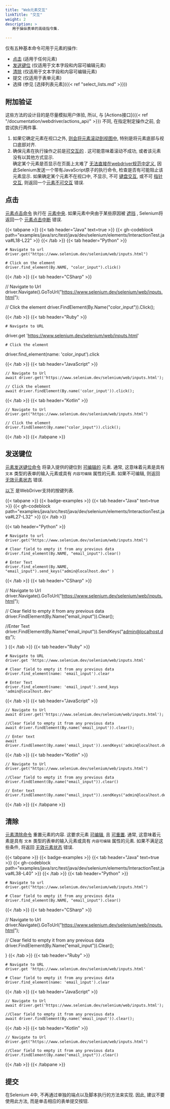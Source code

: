 ```yaml
---
title: "Web元素交互"
linkTitle: "交互"
weight: 2
description: >
   用于操纵表单的高级指令集.

---
```


仅有五种基本命令可用于元素的操作:
* [点击](https://w3c.github.io/webdriver/#element-click) (适用于任何元素)
* [发送键位](https://w3c.github.io/webdriver/#element-send-keys) (仅适用于文本字段和内容可编辑元素)
* [清除](https://w3c.github.io/webdriver/#element-send-keys) (仅适用于文本字段和内容可编辑元素)
* 提交 (仅适用于表单元素)
* 选择 (参见 [选择列表元素]({{< ref "select_lists.md" >}}))

## 附加验证

这些方法的设计目的是尽量模拟用户体验, 所以,
与 [Actions接口]({{< ref "/documentation/webdriver/actions_api/" >}}) 不同, 
在指定制定操作之前, 
会尝试执行两件事.
1. 如果它确定元素在视口之外, 
   [则会将元素滚动到视图中](https://w3c.github.io/webdriver/#dfn-scrolls-into-view), 
   特别是将元素底部与视口底部对齐.
2. 确保元素在执行操作之前是[可交互的](https://w3c.github.io/webdriver/#interactability) .
   这可能意味着滚动不成功, 
   或者该元素没有以其他方式显示.  
   确定某个元素是否显示在页面上太难了
   [无法直接在webdriver规范中定义](https://w3c.github.io/webdriver/#element-displayedness),
   因此Selenium发送一个带有JavaScript原子的执行命令, 
   检查是否有可能阻止该元素显示.
   如果确定某个元素不在视口中, 不显示, 不可
   [键盘交互](https://w3c.github.io/webdriver/#dfn-keyboard-interactable), 
   或不可
   [指针交互](https://w3c.github.io/webdriver/#dfn-pointer-interactable),
   则返回一个[元素不可交互](https://w3c.github.io/webdriver/#dfn-element-not-interactable) 错误.

## 点击

[元素点击命令](https://w3c.github.io/webdriver/#dfn-element-click) 执行在 [元素中央](https://w3c.github.io/webdriver/#dfn-center-point).
如果元素中央由于某些原因被 [遮挡](https://w3c.github.io/webdriver/#dfn-obscuring) ,
Selenium将返回一个 [元素点击中断](https://w3c.github.io/webdriver/#dfn-element-click-intercepted) 错误.


{{< tabpane >}}
{{< tab header="Java" text=true >}}
{{< gh-codeblock path="examples/java/src/test/java/dev/selenium/elements/InteractionTest.java#L18-L22" >}}
{{< /tab >}}
  {{< tab header="Python" >}}

    # Navigate to url
	driver.get("https://www.selenium.dev/selenium/web/inputs.html")

    # Click on the element 
	driver.find_element(By.NAME, "color_input").click()
  {{< /tab >}}
  {{< tab header="CSharp" >}}

  // Navigate to Url
  driver.Navigate().GoToUrl("https://www.selenium.dev/selenium/web/inputs.html");

  // Click the element
  driver.FindElement(By.Name("color_input")).Click();
  
  {{< /tab >}}
  {{< tab header="Ruby" >}}

    # Navigate to URL
  driver.get 'https://www.selenium.dev/selenium/web/inputs.html'

    # Click the element
  driver.find_element(name: 'color_input').click

  {{< /tab >}}
  {{< tab header="JavaScript" >}}

    // Navigate to Url
    await driver.get('https://www.selenium.dev/selenium/web/inputs.html');

    // Click the element
    await driver.findElement(By.name('color_input')).click();
  
  {{< /tab >}}
  {{< tab header="Kotlin" >}}

    // Navigate to Url
    driver.get("https://www.selenium.dev/selenium/web/inputs.html")

    // Click the element
    driver.findElement(By.name("color_input")).click();
  
  {{< /tab >}}
{{< /tabpane >}}


## 发送键位

[元素发送键位命令](https://w3c.github.io/webdriver/#dfn-element-send-keys)
将录入提供的键位到 [可编辑的](https://w3c.github.io/webdriver/#dfn-editable) 元素.
通常, 这意味着元素是具有 `文本` 类型的表单的输入元素或具有 `内容可编辑` 属性的元素.
如果不可编辑, 则返回
[无效元素状态](https://w3c.github.io/webdriver/#dfn-invalid-element-state) 错误.

[以下](https://www.w3.org/TR/webdriver/#keyboard-actions) 
是WebDriver支持的按键列表.

{{< tabpane >}}
{{< badge-examples >}}
{{< tab header="Java" text=true >}}
{{< gh-codeblock path="examples/java/src/test/java/dev/selenium/elements/InteractionTest.java#L27-L32" >}}
{{< /tab >}}

  {{< tab header="Python" >}}


    # Navigate to url
	driver.get("https://www.selenium.dev/selenium/web/inputs.html")

    # Clear field to empty it from any previous data
	driver.find_element(By.NAME, "email_input").clear()

	# Enter Text
	driver.find_element(By.NAME, "email_input").send_keys("admin@localhost.dev" )

  {{< /tab >}}
  {{< tab header="CSharp" >}}

  // Navigate to Url
  driver.Navigate().GoToUrl("https://www.selenium.dev/selenium/web/inputs.html");

  // Clear field to empty it from any previous data
  driver.FindElement(By.Name("email_input")).Clear();
  
  //Enter Text
  driver.FindElement(By.Name("email_input")).SendKeys("admin@localhost.dev");
  
  
}
  {{< /tab >}}
  {{< tab header="Ruby" >}}

    # Navigate to URL
	driver.get 'https://www.selenium.dev/selenium/web/inputs.html'

    # Clear field to empty it from any previous data
	driver.find_element(name: 'email_input').clear
	
	# Enter Text
	driver.find_element(name: 'email_input').send_keys 'admin@localhost.dev'

  {{< /tab >}}
  {{< tab header="JavaScript" >}}

    // Navigate to Url
    await driver.get('https://www.selenium.dev/selenium/web/inputs.html');

	//Clear field to empty it from any previous data
	await driver.findElement(By.name('email_input')).clear();

    // Enter text 
    await driver.findElement(By.name('email_input')).sendKeys('admin@localhost.dev');
  
  {{< /tab >}}
  {{< tab header="Kotlin" >}}
  
    // Navigate to Url
    driver.get("https://www.selenium.dev/selenium/web/inputs.html")

	//Clear field to empty it from any previous data
	driver.findElement(By.name("email_input")).clear()
	
    // Enter text 
    driver.findElement(By.name("email_input")).sendKeys("admin@localhost.dev")
  
  {{< /tab >}}
{{< /tabpane >}}

## 清除

[元素清除命令](https://w3c.github.io/webdriver/#dfn-element-clear) 
重置元素的内容.
这要求元素 [可编辑](https://w3c.github.io/webdriver/#dfn-editable),
且 [可重置](https://w3c.github.io/webdriver/#dfn-resettable-elements).
通常, 这意味着元素是具有 `文本` 类型的表单的输入元素或具有 `内容可编辑` 属性的元素.
如果不满足这些条件, 将返回
[无效元素状态](https://w3c.github.io/webdriver/#dfn-invalid-element-state) 错误.

{{< tabpane >}}
{{< badge-examples >}}
{{< tab header="Java" text=true >}}
{{< gh-codeblock path="examples/java/src/test/java/dev/selenium/elements/InteractionTest.java#L38-L40" >}}
{{< /tab >}}
  {{< tab header="Python" >}}


    # Navigate to url
	driver.get("https://www.selenium.dev/selenium/web/inputs.html")

    # Clear field to empty it from any previous data
	driver.find_element(By.NAME, "email_input").clear()

	
  {{< /tab >}}
  {{< tab header="CSharp" >}}

  // Navigate to Url
  driver.Navigate().GoToUrl("https://www.selenium.dev/selenium/web/inputs.html");

  // Clear field to empty it from any previous data
  driver.FindElement(By.Name("email_input")).Clear();
  
 
  
}
  {{< /tab >}}
  {{< tab header="Ruby" >}}

    # Navigate to URL
	driver.get 'https://www.selenium.dev/selenium/web/inputs.html'

    # Clear field to empty it from any previous data
	driver.find_element(name: 'email_input').clear

  {{< /tab >}}
  {{< tab header="JavaScript" >}}

    // Navigate to Url
    await driver.get('https://www.selenium.dev/selenium/web/inputs.html');

	//Clear field to empty it from any previous data
	await driver.findElement(By.name('email_input')).clear();

   
  {{< /tab >}}
  {{< tab header="Kotlin" >}}
  
    // Navigate to Url
    driver.get("https://www.selenium.dev/selenium/web/inputs.html")

	//Clear field to empty it from any previous data
	driver.findElement(By.name("email_input")).clear()
	
  
  {{< /tab >}}
{{< /tabpane >}}

## 提交

在Selenium 4中, 
不再通过单独的端点以及脚本执行的方法来实现. 
因此, 建议不要使用此方法, 
而是单击相应的表单提交按钮. 


